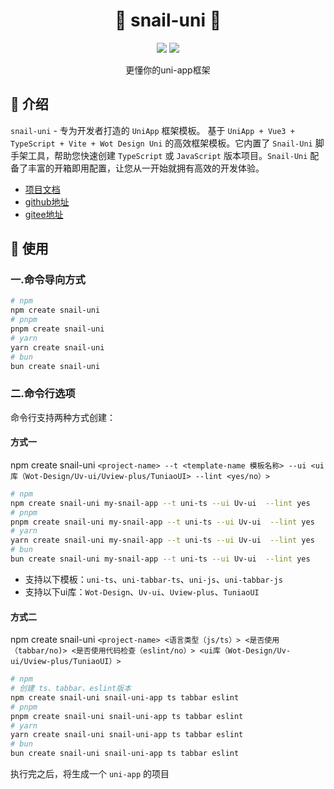 <h1 align="center">🌾 snail-uni 🌾</h1>
<p align="center">
    <a href="https://www.npmjs.com/package/snail-uni"><img src="https://img.shields.io/npm/dm/snail-uni?colorA=363a4f&colorB=f5a97f&style=for-the-badge"></a>
    <a href="https://www.npmjs.com/package/snail-uni"><img src="https://img.shields.io/npm/v/snail-uni?colorA=363a4f&colorB=a6da95&style=for-the-badge"></a>
</p>

<p align="center">更懂你的uni-app框架</p>

## 🌴 介绍

`snail-uni` - 专为开发者打造的 `UniApp` 框架模板。 基于 `UniApp + Vue3 + TypeScript + Vite + Wot Design Uni` 的高效框架模板。它内置了 `Snail-Uni` 脚手架工具，帮助您快速创建 `TypeScript` 或 `JavaScript` 版本项目。`Snail-Uni` 配备了丰富的开箱即用配置，让您从一开始就拥有高效的开发体验。

- [项目文档](https://hu-snail.github.io/snail-uni/)
- [github地址](https://github.com/hu-snail/snail-uni)
- [gitee地址](https://gitee.com/hu-snail/snail-uni)

## 🚀 使用

### 一.命令导向方式

```sh
# npm
npm create snail-uni
# pnpm
pnpm create snail-uni 
# yarn
yarn create snail-uni
# bun
bun create snail-uni

```

### 二.命令行选项

命令行支持两种方式创建：

#### 方式一

npm create snail-uni `<project-name> --t <template-name 模板名称> --ui <ui库（Wot-Design/Uv-ui/Uview-plus/TuniaoUI> --lint <yes/no）>`

```sh
# npm
npm create snail-uni my-snail-app --t uni-ts --ui Uv-ui  --lint yes
# pnpm
pnpm create snail-uni my-snail-app --t uni-ts --ui Uv-ui  --lint yes
# yarn
yarn create snail-uni my-snail-app --t uni-ts --ui Uv-ui  --lint yes
# bun
bun create snail-uni my-snail-app --t uni-ts --ui Uv-ui  --lint yes
```

- 支持以下模板：`uni-ts`、`uni-tabbar-ts`、`uni-js`、`uni-tabbar-js`
- 支持以下ui库：`Wot-Design`、`Uv-ui`、`Uview-plus`、`TuniaoUI`

#### 方式二

npm create snail-uni `<project-name> <语言类型（js/ts）> <是否使用（tabbar/no)> <是否使用代码检查（eslint/no）> <ui库（Wot-Design/Uv-ui/Uview-plus/TuniaoUI）>`

```sh
# npm
# 创建 ts、tabbar、eslint版本 
npm create snail-uni snail-uni-app ts tabbar eslint
# pnpm
pnpm create snail-uni snail-uni-app ts tabbar eslint
# yarn
yarn create snail-uni snail-uni-app ts tabbar eslint
# bun
bun create snail-uni snail-uni-app ts tabbar eslint
```

执行完之后，将生成一个 `uni-app` 的项目
